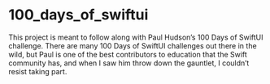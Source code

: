 # 100_days_of_swiftui
This project is meant to follow along with Paul Hudson’s 100 Days of SwiftUI challenge. There are many 100 Days of SwiftUI challenges out there in the wild, but Paul is one of the best contributors to education that the Swift community has, and when I saw him throw down the gauntlet, I couldn’t resist taking part.

